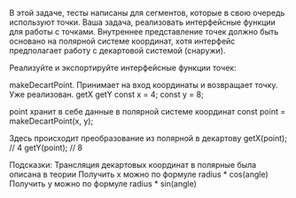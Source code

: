 В этой задаче, тесты написаны для сегментов, которые в свою очередь используют точки. 
Ваша задача, реализовать интерфейсные функции для работы с точками. 
Внутреннее представление точек должно быть основано на полярной системе координат, 
хотя интерфейс предполагает работу с декартовой системой (снаружи).

Реализуйте и экспортируйте интерфейсные функции точек:

makeDecartPoint. Принимает на вход координаты и возвращает точку. Уже реализован.
getX
getY
const x = 4;
const y = 8;

point хранит в себе данные в полярной системе координат
const point = makeDecartPoint(x, y);

Здесь происходит преобразование из полярной в декартову
getX(point); // 4
getY(point); // 8

Подсказки:
Трансляция декартовых координат в полярные была описана в теории
Получить x можно по формуле radius * cos(angle)
Получить y можно по формуле radius * sin(angle)